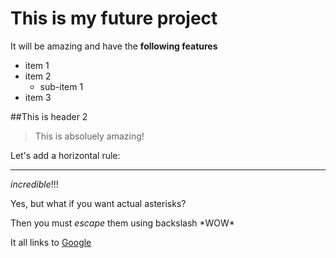 # This is my future project

It will be amazing and have the **following features**

- item 1
- item 2
    + sub-item 1
- item 3

##This is header 2

>This is absoluely amazing!

Let's add a horizontal rule:
*****
*incredible*!!!


Yes, but what if you want actual asterisks?

Then you must *escape* them using backslash \*WOW\*

It all links to [Google](www.google.com)
